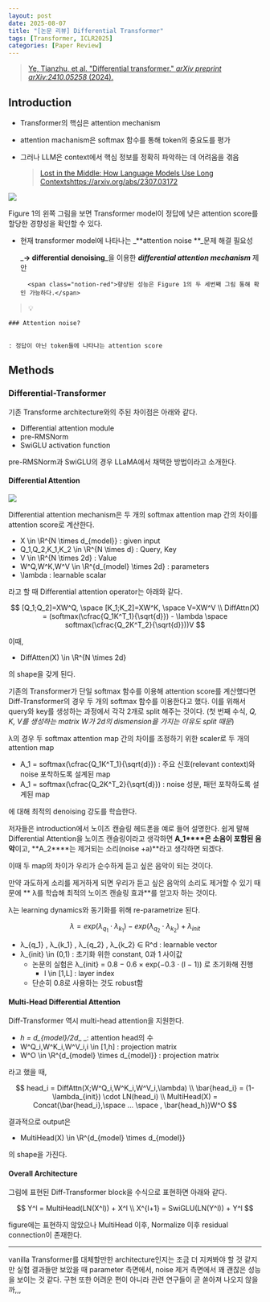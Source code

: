 ```yaml
---
layout: post
date: 2025-08-07
title: "[논문 리뷰] Differential Transformer"
tags: [Transformer, ICLR2025]
categories: [Paper Review]
---
```


> [Ye, Tianzhu, et al. "Differential transformer." ](https://arxiv.org/abs/2410.05258)[_arXiv preprint arXiv:2410.05258_](https://arxiv.org/abs/2410.05258)[ (2024).](https://arxiv.org/abs/2410.05258)



## Introduction

- Transformer의 핵심은 attention mechanism
- attention machanism은 softmax 함수를 통해 token의 중요도를 평가
- 그러나 LLM은 context에서 핵심 정보를 정확히 파악하는 데 어려움을 겪음

	> [Lost in the Middle: How Language Models Use Long Contextshttps://arxiv.org/abs/2307.03172](https://arxiv.org/abs/2307.03172)


![](https://prod-files-secure.s3.us-west-2.amazonaws.com/542b861c-36a8-4051-84e5-8804b6728dba/9083ea56-691a-4752-ae26-47f403431ac8/image.png?X-Amz-Algorithm=AWS4-HMAC-SHA256&X-Amz-Content-Sha256=UNSIGNED-PAYLOAD&X-Amz-Credential=ASIAZI2LB4662MW4OBXW%2F20250904%2Fus-west-2%2Fs3%2Faws4_request&X-Amz-Date=20250904T003657Z&X-Amz-Expires=3600&X-Amz-Security-Token=IQoJb3JpZ2luX2VjEOj%2F%2F%2F%2F%2F%2F%2F%2F%2F%2FwEaCXVzLXdlc3QtMiJIMEYCIQCQhJgMWmV43KFoh4QHhp4YQzIxJ4QlTeGcA75s4Yb3TwIhAP6sxGpx5oAEuEG0LON5mRUSeJwlgQPVFMp5NWB9M9ubKv8DCFAQABoMNjM3NDIzMTgzODA1IgzZjY70hB6DTnm76OUq3APoYevc%2BcA1TLK50hYD0FHFnRtdmKqGH0mzIc%2FCXOZY3DWetdnv%2BF8xKi54dn5FGg6Flp37I%2Bxqd3Z8KcmtLT%2FJ8doz1tiSeeZv1RDheRa%2F%2FZfa%2BbNADxHsmnp%2Fi5bpOV1gIp4hXyZ4kQKLpDxlh%2F%2BZPossWyXPqvsgc8G7kQP2dxZpcNx%2Fi%2BeIRWPpC2Hkw%2FYPJ78dRV%2BjHtrgt%2FfTAN78iP0aHy7MCippKMOenMuthIWgP%2Bzn38Ox8GThZ3GoU4en9fpUjEctQ0RY6huRhxa9sQFHgKmPgpyako8lX5nrYIuu6Rnx1KqtWERxo328Vknu68n8enuWn7S8OyeERUdJt4eSbpbl03XcZ5q3okacJR%2FGdyz8ROr2y7QpTfu%2BjjY9NErzT%2BaLud3QjwxHZWVyysbzSlSTgqQeye2dx%2BrnRsXPaw1T%2FRTsr%2FhnMLv94BaDTj%2BqP57iSCMhD8dLMyo04yvekDQzCXcTksuAdDXqCOdkzJYbnl2l957U0vYP%2FdrhA%2BAhM8XAQU9s2MQMjTum9qkJsvBoN5cZEBU%2F6QdcbEPLPANXU8ggW5nwYUJSm6%2BCUWb9q1z2jPZwOaOyt8bKPRlmXmZsy28EEGcdfVHoODX2bYJtLsBIF00I%2BTCOnOPFBjqkAWa3X7XjtifvkBjWt8QqYqWax00ygrvnlAPKLS4hQ%2B2CkLaq3lMiWTg%2FLNHXQo8CYfR%2FYOuitIeXAw9babQ0Q2rg6c74y9a%2B5huTD8sb1fEsFBFuF7lxYDDvqYjmJrcnEQHRrl%2BLpt1AioYGml8dMXglJIWe2qymt0a9qaobZA0LWO7UU1r0dELFyqn7d7us%2FptXgltsBTLckf55XDKqZxzJ3IAs&X-Amz-Signature=d21da5745397a787de24cc15710899dd8dbf771d059160644b873df750b6a1c8&X-Amz-SignedHeaders=host&x-amz-checksum-mode=ENABLED&x-id=GetObject)


Figure 1의 왼쪽 그림을 보면 Transformer model이 정답에 낮은 attention score를 할당한 경향성을 확인할 수 있다.

- 현재 transformer model에 나타나는 _**attention noise **_문제 해결 필요성

	_**→ differential denoising**_을 이용한 _**differential attention mechanism**_ 제안


		<span class="notion-red">향상된 성능은 Figure 1의 두 세번째 그림 통해 확인 가능하다.</span>


> 💡 


	### Attention noise?


	: 정답이 아닌 token들에 나타나는 attention score



## Methods



### Differential-Transformer


기존 Transforme architecture와의 주된 차이점은 아래와 같다.

- Differential attention module
- pre-RMSNorm
- SwiGLU activation function

pre-RMSNorm과 SwiGLU의 경우 LLaMA에서 채택한 방법이라고 소개한다.



#### Differential Attention


![](https://prod-files-secure.s3.us-west-2.amazonaws.com/542b861c-36a8-4051-84e5-8804b6728dba/116d70b2-1963-4810-9167-f4c7d8a06e8f/image.png?X-Amz-Algorithm=AWS4-HMAC-SHA256&X-Amz-Content-Sha256=UNSIGNED-PAYLOAD&X-Amz-Credential=ASIAZI2LB4662MW4OBXW%2F20250904%2Fus-west-2%2Fs3%2Faws4_request&X-Amz-Date=20250904T003657Z&X-Amz-Expires=3600&X-Amz-Security-Token=IQoJb3JpZ2luX2VjEOj%2F%2F%2F%2F%2F%2F%2F%2F%2F%2FwEaCXVzLXdlc3QtMiJIMEYCIQCQhJgMWmV43KFoh4QHhp4YQzIxJ4QlTeGcA75s4Yb3TwIhAP6sxGpx5oAEuEG0LON5mRUSeJwlgQPVFMp5NWB9M9ubKv8DCFAQABoMNjM3NDIzMTgzODA1IgzZjY70hB6DTnm76OUq3APoYevc%2BcA1TLK50hYD0FHFnRtdmKqGH0mzIc%2FCXOZY3DWetdnv%2BF8xKi54dn5FGg6Flp37I%2Bxqd3Z8KcmtLT%2FJ8doz1tiSeeZv1RDheRa%2F%2FZfa%2BbNADxHsmnp%2Fi5bpOV1gIp4hXyZ4kQKLpDxlh%2F%2BZPossWyXPqvsgc8G7kQP2dxZpcNx%2Fi%2BeIRWPpC2Hkw%2FYPJ78dRV%2BjHtrgt%2FfTAN78iP0aHy7MCippKMOenMuthIWgP%2Bzn38Ox8GThZ3GoU4en9fpUjEctQ0RY6huRhxa9sQFHgKmPgpyako8lX5nrYIuu6Rnx1KqtWERxo328Vknu68n8enuWn7S8OyeERUdJt4eSbpbl03XcZ5q3okacJR%2FGdyz8ROr2y7QpTfu%2BjjY9NErzT%2BaLud3QjwxHZWVyysbzSlSTgqQeye2dx%2BrnRsXPaw1T%2FRTsr%2FhnMLv94BaDTj%2BqP57iSCMhD8dLMyo04yvekDQzCXcTksuAdDXqCOdkzJYbnl2l957U0vYP%2FdrhA%2BAhM8XAQU9s2MQMjTum9qkJsvBoN5cZEBU%2F6QdcbEPLPANXU8ggW5nwYUJSm6%2BCUWb9q1z2jPZwOaOyt8bKPRlmXmZsy28EEGcdfVHoODX2bYJtLsBIF00I%2BTCOnOPFBjqkAWa3X7XjtifvkBjWt8QqYqWax00ygrvnlAPKLS4hQ%2B2CkLaq3lMiWTg%2FLNHXQo8CYfR%2FYOuitIeXAw9babQ0Q2rg6c74y9a%2B5huTD8sb1fEsFBFuF7lxYDDvqYjmJrcnEQHRrl%2BLpt1AioYGml8dMXglJIWe2qymt0a9qaobZA0LWO7UU1r0dELFyqn7d7us%2FptXgltsBTLckf55XDKqZxzJ3IAs&X-Amz-Signature=17dbca4ce5f0b193afdad6fc55ba659d76e50cdd6081378968385a1499a4f643&X-Amz-SignedHeaders=host&x-amz-checksum-mode=ENABLED&x-id=GetObject)


Differential attention mechanism은 두 개의 softmax attention map 간의 차이를 attention score로 계산한다.

- X \in \R^{N \times d\_{model}} : given input
- Q\_1,Q\_2,K\_1,K\_2 \in \R^{N \times d} : Query, Key
- V \in \R^{N \times 2d} : Value
- W^Q,W^K,W^V \in \R^{d\_{model} \times 2d} : parameters
- \lambda : learnable scalar

라고 할 때 Differential attention operator는 아래와 같다.


$$
[Q_1;Q_2]=XW^Q, \space [K_1;K_2]=XW^K, \space V=XW^V \\
DiffAttn(X) = (softmax(\cfrac{Q_1K^T_1}{\sqrt{d}}) - \lambda \space softmax(\cfrac{Q_2K^T_2}{\sqrt{d}}))V
$$


이때,

- DiffAtten(X) \in \R^{N \times 2d}

의 shape을 갖게 된다.


기존의 Transformer가 단일 softmax 함수를 이용해 attention score를 계산했다면 Diff-Transformer의 경우 두 개의 softmax 함수를 이용한다고 했다. 이를 위해서 query와 key를 생성하는 과정에서 각각 2개로 split 해주는 것이다. <span class="notion-red">(첫 번째 수식, </span><span class="notion-red">_Q, K, V를 생성하는 matrix W가 2d의 dismension을 가지는 이유도 split 때문_</span><span class="notion-red">)</span>


 λ의 경우 두 softmax attention map 간의 차이를 조정하기 위한 scaler로 두 개의 attention map

- A\_1 = softmax(\cfrac{Q\_1K^T\_1}{\sqrt{d}}) : 주요 신호(relevant context)와 noise 포착하도록 설계된 map
- A\_1 = softmax(\cfrac{Q\_2K^T\_2}{\sqrt{d}}) : noise 성분, 패턴 포착하도록 설계된 map 

에 대해 최적의 denoising 강도를 학습한다.


저자들은 introduction에서 노이즈 캔슬링 헤드폰을 예로 들어 설명한다. 쉽게 말해 Differential Attention을 노이즈 캔슬링이라고 생각하면 **A\_1****은 소음이 포함된 음악**이고, **A\_2****는 제거되는 소리(noise +a)**라고 생각하면 되겠다. 


이때 두 map의 차이가 우리가 순수하게 듣고 싶은 음악이 되는 것이다. 


만약 과도하게 소리를 제거하게 되면 우리가 듣고 싶은 음악의 소리도 제거할 수 있기 때문에 ** λ를 학습해 최적의 노이즈 캔슬링 효과**를 얻고자 하는 것이다.


λ는 learning dynamics와 동기화를 위해 re-parametrize 된다.


$$
\lambda = exp(\lambda_{q_1} \cdot \lambda_{k_1}) - exp(\lambda_{q_2} \cdot \lambda_{k_2}) + \lambda_{init}
$$

- λ\_{q\_1} , λ\_{k\_1} , λ\_{q\_2} , λ\_{k\_2} ∈ R^d : learnable vector
- λ\_{init} \in (0,1) : 초기화 위한 constant, 0과 1 사이값
	- 논문의 실험은 λ\_{init} = 0.8 − 0.6 × exp(−0.3 · (l − 1)) 로 초기화해 진행
		- l \in [1,L] : layer index
	- 단순히 0.8로 사용하는 것도 robust함


#### **Multi-Head Differential Attention**


Diff-Transformer 역시 multi-head attention을 지원한다.

- _h = d\_{model}/2d__ _: attention head의 수
- W^Q\_i,W^K\_i,W^V\_i,i \in [1,h] : projection matrix
- W^O \in \R^{d\_{model} \times d\_{model}} : projection matrix

라고 했을 때,


$$
head_i = DiffAttn(X;W^Q_i,W^K_i,W^V_i,\lambda) \\
\bar{head_i} = (1-\lambda_{init}) \cdot LN(head_i) \\
MultiHead(X) = Concat(\bar{head_i},\space ... \space , \bar{head_h})W^O
$$


결과적으로 output은

- MultiHead(X) \in \R^{d\_{model} \times d\_{model}}

의 shape을 가진다.



#### Overall Architecture


그림에 표현된 Diff-Transformer block을 수식으로 표현하면 아래와 같다.


$$
Y^l = MultiHead(LN(X^l)) + X^l \\
X^{l+1} = SwiGLU(LN(Y^l)) + Y^l
$$


figure에는 표현하지 않았으나 MultiHead 이후, Normalize 이후 residual connection이 존재한다.


---


vanilla Transformer를 대체할만한 architecture인지는 조금 더 지켜봐야 할 것 같지만 실험 결과들만 보았을 때 parameter 측면에서, noise 제거 측면에서 꽤 괜찮은 성능을 보이는 것 같다. 구현 또한 어려운 편이 아니라 관련 연구들이 곧 쏟아져 나오지 않을까,,,

